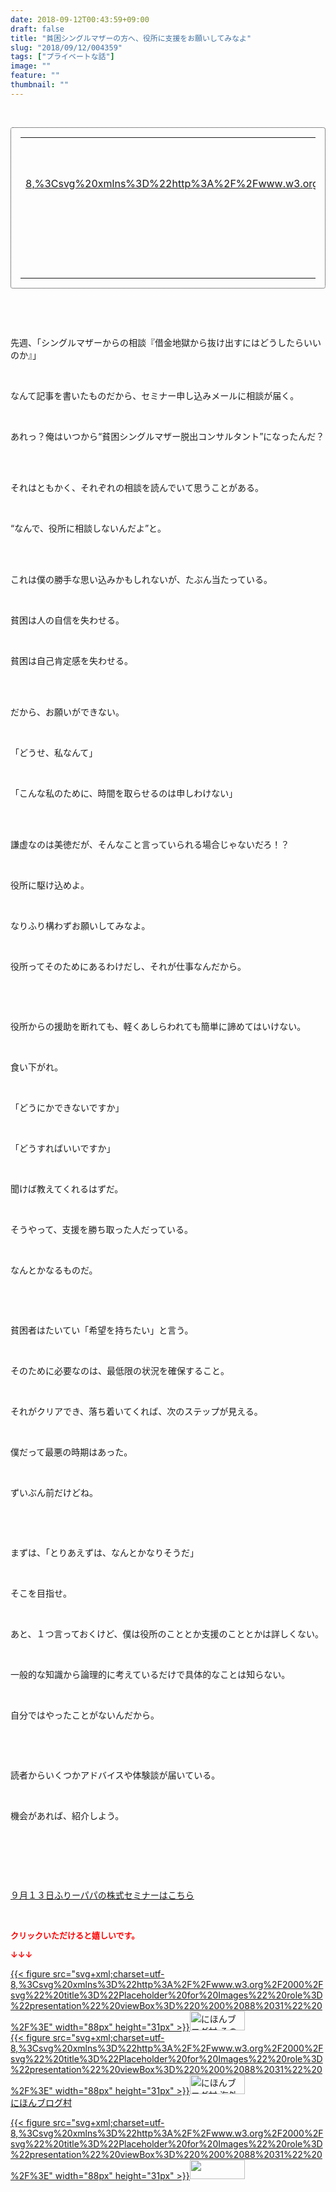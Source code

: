 ```yaml
---
date: 2018-09-12T00:43:59+09:00
draft: false
title: "貧困シングルマザーの方へ、役所に支援をお願いしてみなよ"
slug: "2018/09/12/004359"
tags: ["プライベートな話"]
image: ""
feature: ""
thumbnail: ""
---
```

<p> </p><div contenteditable="false" style="padding: 15px; border-radius: 4px; border: 1px dotted currentColor; border-image: none;"><table border="0" cellpadding="0" cellspacing="0" style="margin: 0px; table-layout: fixed;" width="100%">	<tbody width="100%">		<tr>			<td aligin="center" style="vertical-align: middle;" width="95"><span style="text-align: center; display: block;"><a alt0="AmebaAffiliate" alt1="稼げる人の常識、稼げない人の常識" alt2="Amazon" alt3="https://images-fe.ssl-images-amazon.com/images/I/51Ft8zEBpkL._SL160_.jpg" alt4="1" href="4802110227?SubscriptionId=AKIAJLD6FH2TADXIQKDQ&amp;tag=amebablog-a2371184-22&amp;linkCode=xm2&amp;camp=2025&amp;creative=165953&amp;creativeASIN=4802110227" target="_blank">{{< figure src="svg+xml;charset=utf-8,%3Csvg%20xmlns%3D%22http%3A%2F%2Fwww.w3.org%2F2000%2Fsvg%22%20title%3D%22Placeholder%20for%20Images%22%20role%3D%22presentation%22%20viewBox%3D%220%200%201%201%22%20%2F%3E"  >}}<noscript><img alt="稼げる人の常識、稼げない人の常識" border="0" data-img="affiliate" src="https://images-fe.ssl-images-amazon.com/images/I/51Ft8zEBpkL._SL160_.jpg" style="margin: 0px; vertical-align: middle; max-width: 95px;"></noscript></a></span></td>			<td style="line-height: 1.5; padding-left: 15px; vertical-align: middle;"><a alt0="AmebaAffiliate" alt1="稼げる人の常識、稼げない人の常識" alt2="Amazon" alt3="https://images-fe.ssl-images-amazon.com/images/I/51Ft8zEBpkL._SL160_.jpg" alt4="1" href="4802110227?SubscriptionId=AKIAJLD6FH2TADXIQKDQ&amp;tag=amebablog-a2371184-22&amp;linkCode=xm2&amp;camp=2025&amp;creative=165953&amp;creativeASIN=4802110227" target="_blank">稼げる人の常識、稼げない人の常識</a>			<div style="padding: 3px 0px;">1,200円</div>			<div style="font-size: 0.83em;">Amazon</div></td>		</tr>	</tbody></table></div><p> </p><p> </p><p>先週、「シングルマザーからの相談『借金地獄から抜け出すにはどうしたらいいのか』」</p><p> </p><p>なんて記事を書いたものだから、セミナー申し込みメールに相談が届く。</p><p> </p><p>あれっ？俺はいつから“貧困シングルマザー脱出コンサルタント”になったんだ？</p><p> </p><p><br/>それはともかく、それぞれの相談を読んでいて思うことがある。</p><p> </p><p>“なんで、役所に相談しないんだよ”と。</p><p> </p><p><br/>これは僕の勝手な思い込みかもしれないが、たぶん当たっている。</p><p> </p><p>貧困は人の自信を失わせる。</p><p> </p><p>貧困は自己肯定感を失わせる。</p><p> </p><p><br/>だから、お願いができない。</p><p> </p><p>「どうせ、私なんて」</p><p> </p><p>「こんな私のために、時間を取らせるのは申しわけない」</p><p> </p><p><br/>謙虚なのは美徳だが、そんなこと言っていられる場合じゃないだろ！？</p><p> </p><p>役所に駆け込めよ。</p><p> </p><p>なりふり構わずお願いしてみなよ。</p><p> </p><p>役所ってそのためにあるわけだし、それが仕事なんだから。</p><p> </p><p> </p><p>役所からの援助を断れても、軽くあしらわれても簡単に諦めてはいけない。</p><p> </p><p>食い下がれ。</p><p> </p><p>「どうにかできないですか」</p><p> </p><p>「どうすればいいですか」</p><p> </p><p>聞けば教えてくれるはずだ。</p><p> </p><p>そうやって、支援を勝ち取った人だっている。</p><p> </p><p>なんとかなるものだ。</p><p> </p><p> </p><p>貧困者はたいてい「希望を持ちたい」と言う。</p><p> </p><p>そのために必要なのは、最低限の状況を確保すること。</p><p> </p><p>それがクリアでき、落ち着いてくれば、次のステップが見える。</p><p> </p><p>僕だって最悪の時期はあった。</p><p> </p><p>ずいぶん前だけどね。</p><p> </p><p> </p><p>まずは、「とりあえずは、なんとかなりそうだ」</p><p> </p><p>そこを目指せ。</p><p> </p><p>あと、１つ言っておくけど、僕は役所のこととか支援のこととかは詳しくない。</p><p> </p><p>一般的な知識から論理的に考えているだけで具体的なことは知らない。</p><p> </p><p>自分ではやったことがないんだから。</p><p> </p><p> </p><p>読者からいくつかアドバイスや体験談が届いている。</p><p> </p><p>機会があれば、紹介しよう。</p><p> </p><p> </p><p> </p><p><a href="https://ameblo.jp/shintakane/entry-12403606403.html" target="_blank">９月１３日ふりーパパの株式セミナーはこちら</a></p><p> </p><p><font color="#ff0000" size="2"><strong>クリックいただけると嬉しいです。</strong></font></p><p><font color="#ff0000" size="2"><strong>↓↓↓</strong></font></p><p><a href="ranking.html?p_cid=01260127" id="&amp;blogmura_banner" target="_blank">{{< figure src="svg+xml;charset=utf-8,%3Csvg%20xmlns%3D%22http%3A%2F%2Fwww.w3.org%2F2000%2Fsvg%22%20title%3D%22Placeholder%20for%20Images%22%20role%3D%22presentation%22%20viewBox%3D%220%200%2088%2031%22%20%2F%3E" width="88px" height="31px" >}}<noscript><img alt="にほんブログ村 その他生活ブログ 不動産投資へ" border="0" height="31" src="https://img-proxy.blog-video.jp/images?url=http%3A%2F%2Flife.blogmura.com%2Fhudousantoushi%2Fimg%2Fhudousantoushi88_31.gif" width="88"></noscript></a><br/><a href="ranking.html?p_cid=01260127" target="_blank">{{< figure src="svg+xml;charset=utf-8,%3Csvg%20xmlns%3D%22http%3A%2F%2Fwww.w3.org%2F2000%2Fsvg%22%20title%3D%22Placeholder%20for%20Images%22%20role%3D%22presentation%22%20viewBox%3D%220%200%2088%2031%22%20%2F%3E" width="88px" height="31px" >}}<noscript><img alt="にほんブログ村 海外生活ブログ バリ島情報へ" border="0" height="31" src="https://img-proxy.blog-video.jp/images?url=http%3A%2F%2Foverseas.blogmura.com%2Fbali%2Fimg%2Fbali88_31.gif" width="88"></noscript></a><br/><a href="ranking.html?p_cid=01260127" target="_blank">にほんブログ村</a></p><p><a href="link.php?1804582" title="人気ブログランキングへ">{{< figure src="svg+xml;charset=utf-8,%3Csvg%20xmlns%3D%22http%3A%2F%2Fwww.w3.org%2F2000%2Fsvg%22%20title%3D%22Placeholder%20for%20Images%22%20role%3D%22presentation%22%20viewBox%3D%220%200%2088%2031%22%20%2F%3E" width="88px" height="31px" >}}<noscript><img border="0" height="31" src="https://blog.with2.net/img/banner/banner_22.gif" width="88"></noscript></a></p><p> </p>

